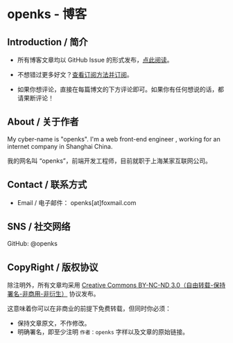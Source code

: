# openks - 博客

## Introduction / 简介

* 所有博客文章均以 GitHub Issue 的形式发布，[点此阅读](https://github.com/openks/blog/issues)。

* 不想错过更多好文？[查看订阅方法并订阅](http://www.cssmagic.net/blog/subscribe)。

* 如果你想评论，直接在每篇博文的下方评论即可。如果你有任何想说的话，都请果断评论！

## About / 关于作者

My cyber-name is "openks". I'm a web front-end engineer , working for an internet company in Shanghai China.

我的网名叫 “openks”，前端开发工程师，目前就职于上海某家互联网公司。

## Contact / 联系方式

* Email / 电子邮件： openks[at]foxmail.com

## SNS / 社交网络

GitHub: @openks

## CopyRight / 版权协议

除注明外，所有文章均采用 [Creative Commons BY-NC-ND 3.0（自由转载-保持署名-非商用-非衍生）](http://creativecommons.org/licenses/by-nc-nd/3.0/deed.zh) 协议发布。

这意味着你可以在非商业的前提下免费转载，但同时你必须：

* 保持文章原文，不作修改。
* 明确署名，即至少注明 `作者：openks` 字样以及文章的原始链接。

